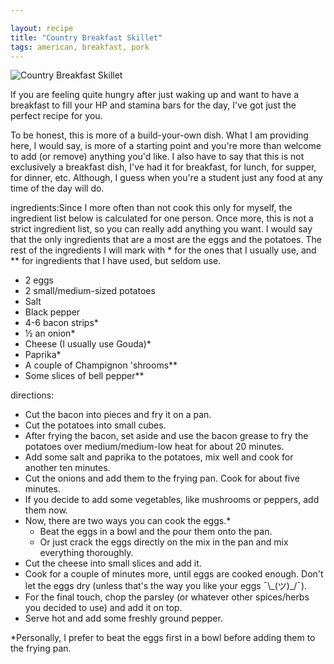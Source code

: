 ```yaml
---

layout: recipe
title: "Country Breakfast Skillet"
tags: american, breakfast, pork
---
```


![Country Breakfast Skillet](/recipes/pix/country-skillet.webp)

If you are feeling quite hungry after just waking up and want to have a
breakfast to fill your HP and stamina bars for the day, I've got just the
perfect recipe for you.

To be honest, this is more of a build-your-own dish. What I am providing here, I
would say, is more of a starting point and you're more than welcome to add (or
remove) anything you'd like. I also have to say that this is not exclusively a
breakfast dish, I've had it for breakfast, for lunch, for supper, for dinner,
etc. Although, I guess when you're a student just any food at any time of the
day will do.

ingredients:Since I more often than not cook this only for myself, the ingredient list below
is calculated for one person. Once more, this is not a strict ingredient list,
so you can really add anything you want. I would say that the only ingredients
that are a most are the eggs and the potatoes. The rest of the ingredients I
will mark with * for the ones that I usually use, and ** for ingredients that I
have used, but seldom use.

- 2 eggs
- 2 small/medium-sized potatoes
- Salt
- Black pepper
- 4-6 bacon strips*
- ½ an onion*
- Cheese (I usually use Gouda)*
- Paprika*
- A couple of Champignon 'shrooms**
- Some slices of bell pepper**

directions:
- Cut the bacon into pieces and fry it on a pan.
- Cut the potatoes into small cubes.
- After frying the bacon, set aside and use the bacon grease to fry the potatoes over medium/medium-low heat for about 20 minutes.
- Add some salt and paprika to the potatoes, mix well and cook for another ten minutes.
- Cut the onions and add them to the frying pan. Cook for about five minutes.
- If you decide to add some vegetables, like mushrooms or peppers, add them now.
- Now, there are two ways you can cook the eggs.*
    * Beat the eggs in a bowl and the pour them onto the pan.
    * Or just crack the eggs directly on the mix in the pan and mix everything
      thoroughly.
- Cut the cheese into small slices and add it.
- Cook for a couple of minutes more, until eggs are cooked enough. Don't let the eggs dry (unless that's the way you like your eggs ¯\\_(ツ)\_/¯).
- For the final touch, chop the parsley (or whatever other spices/herbs you decided to use) and add it on top.
- Serve hot and add some freshly ground pepper.

\*Personally, I prefer to beat the eggs first in a bowl before adding them to the
frying pan.
